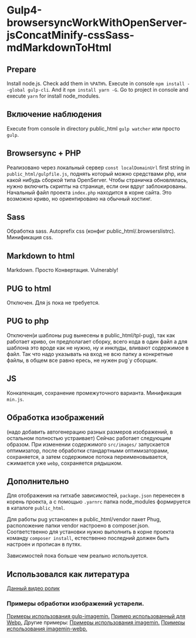 # Gulp4-browsersyncWorkWithOpenServer-jsConcatMinify-cssSass-mdMarkdownToHtml

## Prepare
Install node.js. Check add them in `%PATH%`. Execute in console `npm install --global gulp-cli`. And it `npm install yarn -G`.
Go to project in console and execute `yarn` for install node_modules.

## Включение наблюдения
Execute from console in directory public_html `gulp watcher` или просто `gulp`.

## Browsersync + PHP
Реализовано через локальный сервер `const localDomainUrl` first string in `public_html/gulpfile.js`, поднять который можно средствами php, или какой нибудь сборкой типа OpenServer. Чтобы страничка обновлялась, нужно включить скрипты на странице, если они вдруг заблокированы. Начальный файл проекта `index.php` находится в корне сайта. Это возможно криво, но ориентировано на обычный хостинг.

## Sass
Обработка sass. Autoprefix css (конфиг public_html/.browserslistrc). Минификация css.

## Markdown to html
Markdown. Просто Конвертация. Vulnerably!

## PUG to html
Отключен. Для js пока не требуется.

## PUG to php
Отключен(и шаблоны pug вынесены в public_html/tpl-pug), так как работает криво, он предполагает сборку, всего кода в один файл а для шаблона это вроде как не нужно, ну и инклуды, вливают содержимое в файл. Так что надо указывать на вход не всю папку а конкретные файлы, в общем все равно ересь, не нужен pug`у сборщик.

## JS
Конкатенация, сохранение промежуточного варианта. Минификация `min.js`.

## Обработка изображений
(надо добавить автогенерацию разных размеров изображений, в остальном полностью устраивает)
Сейчас работает следующим образом. При изменении содержимого `src/images/` запускается оптимизатор, после обработки стандартными оптимизаторами, сохраняется, а затем содержимое потока переименовывается, сжимается уже `webp`, сохраняется рядышком.

## Дополнительно
Для отображения на гитхабе зависимостей, `package.json` перенесен в корень проекта, а с помощью `.yarnrc` папка node_modules формируется в каталоге `public_html`.

Для работы pug установлен в public_html/vendor пакет Phug, расположение папки vendor настроено в composer.json. Соответственно для установки нужно выполнить в корне проекта команду `composer install`, естественно последний должен быть настроен и прописан в путях.

Зависимостей пока больше чем реально используется.

## Использовался как литература
[Данный видео ролик](https://www.youtube.com/watch?v=tTrPLQ6nOX8)


### Примеры обработки изображений устарели.
[Примеры использования gulp-imagemin.](https://www.npmjs.com/package/gulp-imagemin) [Пример использованный для Webp.](https://www.smashingmagazine.com/2018/07/converting-images-to-webp/) Другие примеры:
[Примеры использования imagemin.](https://github.com/imagemin/imagemin) [Примеры использования imagemin-webp.](https://github.com/imagemin/imagemin-webp)